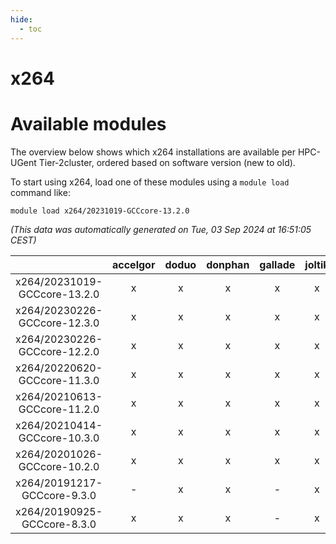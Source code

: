 ```yaml
---
hide:
  - toc
---
```


x264
====

# Available modules


The overview below shows which x264 installations are available per HPC-UGent Tier-2cluster, ordered based on software version (new to old).

To start using x264, load one of these modules using a `module load` command like:

```shell
module load x264/20231019-GCCcore-13.2.0
```

*(This data was automatically generated on Tue, 03 Sep 2024 at 16:51:05 CEST)*  

| |accelgor|doduo|donphan|gallade|joltik|shinx|skitty|
| :---: | :---: | :---: | :---: | :---: | :---: | :---: | :---: |
|x264/20231019-GCCcore-13.2.0|x|x|x|x|x|x|x|
|x264/20230226-GCCcore-12.3.0|x|x|x|x|x|x|x|
|x264/20230226-GCCcore-12.2.0|x|x|x|x|x|-|x|
|x264/20220620-GCCcore-11.3.0|x|x|x|x|x|x|x|
|x264/20210613-GCCcore-11.2.0|x|x|x|x|x|-|x|
|x264/20210414-GCCcore-10.3.0|x|x|x|x|x|-|x|
|x264/20201026-GCCcore-10.2.0|x|x|x|x|x|-|x|
|x264/20191217-GCCcore-9.3.0|-|x|x|-|x|-|x|
|x264/20190925-GCCcore-8.3.0|x|x|x|-|x|-|x|
